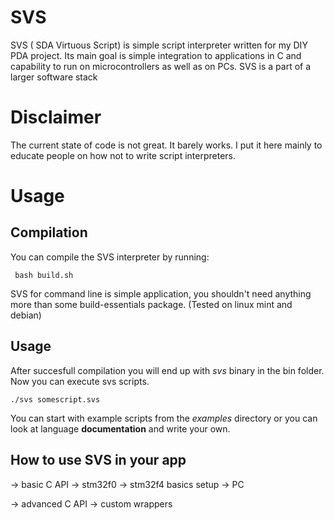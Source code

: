 # SVS

SVS ( SDA Virtuous Script) is simple script interpreter written for my DIY PDA project. Its main goal is simple integration to applications in C and capability to run on microcontrollers as well as on PCs.
SVS is a part of a larger software stack

# Disclaimer
The current state of code is not great. It barely works. I put it here mainly to educate people on how not to write script interpreters.

# Usage

## Compilation
You can compile the SVS interpreter by running:

     bash build.sh

SVS for command line is simple application, you shouldn't need anything more than some build-essentials package. (Tested on linux mint and debian)

## Usage
After succesfull compilation you will end up with *svs* binary in the bin folder. Now you can execute svs scripts.

    ./svs somescript.svs
 You can start with example scripts from the *examples* directory or you can look at language **documentation** and write your own.

## How to use SVS in your app

-> basic C API
	-> stm32f0
	-> stm32f4 basics setup
	-> PC

-> advanced C API
	-> custom wrappers
